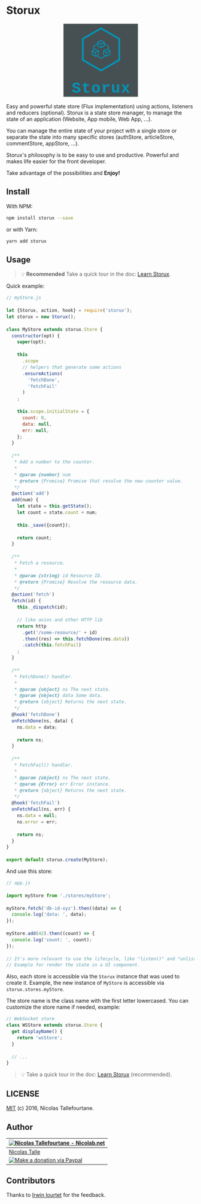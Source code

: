 # Storux

<div align="center">
  <img with="120" alt="Storux" src="/doc/assets/img/storux.png" />
</div>

Easy and powerful state store (Flux implementation) using actions, listeners and reducers (optional).
Storux is a state store manager, to manage the state of an application (Website, App mobile, Web App, ...).

You can manage the entire state of your project with a single store
or separate the state into many specific stores (authStore, articleStore, commentStore, appStore, ...).

Storux's philosophy is to be easy to use and productive. Powerful and makes life easier for the front developer.

Take advantage of the possibilities and __Enjoy!__

## Install

With NPM:

```sh
npm install storux --save
```

or with Yarn:

```sh
yarn add storux
```

## Usage

> 💡 __Recommended__
> Take a quick tour in the doc: [Learn Storux](/doc).

Quick example:

```js
// myStore.js

let {Storux, action, hook} = require('storux');
let storux = new Storux();

class MyStore extends storux.Store {
  constructor(opt) {
    super(opt);

    this
      .scope
      // helpers that generate some actions
      .ensureActions(
        'fetchDone',
        'fetchFail'
      )
    ;

    this.scope.initialState = {
      count: 0,
      data: null,
      err: null,
    };
  }

  /**
   * Add a number to the counter.
   *
   * @param {number} num
   * @return {Promise} Promise that resolve the new counter value.
   */
  @action('add')
  add(num) {
    let state = this.getState();
    let count = state.count + num;

    this._save({count});

    return count;
  }

  /**
   * Fetch a resource.
   *
   * @param {string} id Resource ID.
   * @return {Promise} Resolve the resource data.
   */
  @action('fetch')
  fetch(id) {
    this._dispatch(id);

    // like axios and other HTTP lib
    return http
      .get('/some-resource/' + id)
      .then((res) => this.fetchDone(res.data))
      .catch(this.fetchFail)
    ;
  }

  /**
   * FetchDone() handler.
   *
   * @param {object} ns The next state.
   * @param {object} data Some data.
   * @return {object} Returns the next state.
   */
  @hook('fetchDone')
  onFetchDone(ns, data) {
    ns.data = data;

    return ns;
  }

  /**
   * FetchFail() handler.
   *
   * @param {object} ns The next state.
   * @param {Error} err Error instance.
   * @return {object} Returns the next state.
   */
  @hook('fetchFail')
  onFetchFail(ns, err) {
    ns.data = null;
    ns.error = err;

    return ns;
  }
}

export default storux.create(MyStore);
```

And use this store:

```js
// app.js

import myStore from './stores/myStore';

myStore.fetch('db-id-xyz').then((data) => {
  console.log('data: ', data);
});

myStore.add(42).then((count) => {
  console.log('count: ', count);
});

// It's more relevant to use the lifecycle, like "listen()" and "unlisten()".
// Example for render the state in a UI component.
```

Also, each store is accessible via the `Storux` instance that was used to create it.
Example, the new instance of `MyStore` is accessible via `storux.stores.myStore`.

The store name is the class name with the first letter lowercased.
You can customize the store name if needed, example:

```js
// WebSocket store
class WSStore extends storux.Store {
  get displayName() {
    return 'wsStore';
  }

  // ...
}
```

> 💡 Take a quick tour in the doc: [Learn Storux](doc) (recommended).

## LICENSE

[MIT](https://github.com/Nicolab/storux/blob/master/LICENSE) (c) 2016, Nicolas Tallefourtane.

## Author

| [![Nicolas Tallefourtane - Nicolab.net](https://www.gravatar.com/avatar/d7dd0f4769f3aa48a3ecb308f0b457fc?s=64)](https://nicolab.net) |
|---|
| [Nicolas Talle](https://nicolab.net) |
| [![Make a donation via Paypal](https://www.paypalobjects.com/en_US/i/btn/btn_donate_SM.gif)](https://www.paypal.com/cgi-bin/webscr?cmd=_s-xclick&hosted_button_id=PGRH4ZXP36GUC) |

## Contributors

Thanks to [Irwin lourtet](https://github.com/ilourt) for the feedback.
